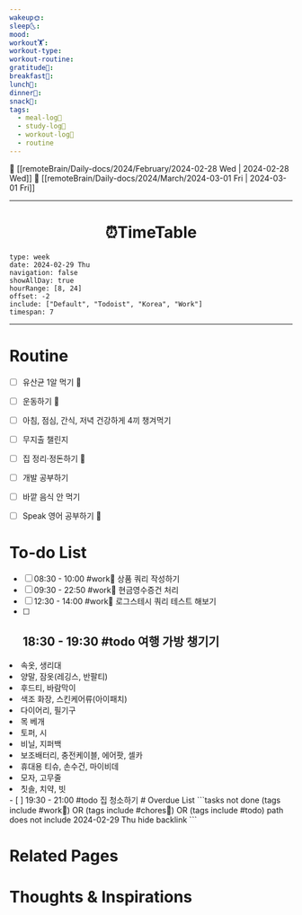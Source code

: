 ```yaml
---
wakeup🌞: 
sleep🌜: 
mood: 
workout🏋️: 
workout-type: 
workout-routine: 
gratitude🙏: 
breakfast🍳: 
lunch🍚: 
dinner🥗: 
snack🍬: 
tags:
  - meal-log📝
  - study-log📓
  - workout-log💪
  - routine
---
```


🔺 [[remoteBrain/Daily-docs/2024/February/2024-02-28 Wed | 2024-02-28 Wed]]
🔻 [[remoteBrain/Daily-docs/2024/March/2024-03-01 Fri | 2024-03-01 Fri]]
___
<h1> <center>⏰TimeTable </center> </h1>

```gEvent
type: week
date: 2024-02-29 Thu
navigation: false
showAllDay: true
hourRange: [8, 24]
offset: -2
include: ["Default", "Todoist", "Korea", "Work"]
timespan: 7
```

--- 


# Routine 

- [ ] 유산균 1알 먹기 🔼 
- [ ] 운동하기 🔼
- [ ] 아침, 점심, 간식, 저녁 건강하게 4끼 챙겨먹기
- [ ] 무지출 챌린지 
- [ ] 집 정리·정돈하기 🔼
- [ ] 개발 공부하기
- [ ] 바깥 음식 안 먹기 
- [ ] Speak 영어 공부하기 🔼 


# To-do List

- [ ] 08:30 - 10:00 #work💼 상품 쿼리 작성하기
- [ ] 09:30 - 22:50 #work💼 현금영수증건 처리
- [ ] 12:30 - 14:00 #work💼 로그스테시 쿼리 테스트 해보기
- [ ] 18:30 - 19:30 #todo 여행 가방 챙기기 
	- 
<li>속옷, 생리대</li>
<li>양말, 잠옷(레깅스, 반팔티)</li>
<li>후드티, 바람막이</li>
<li>색조 화장, 스킨케어류(아이패치)</li>
<li>다이어리, 필기구</li>
<li>목 베개</li>
<li>토퍼, 시</li>
<li>비닐, 지퍼백</li>
<li>보조배터리, 충전케이블, 에어팟, 셀카</li>
<li>휴대용 티슈, 손수건, 마이비데</li>
<li>모자, 고무줄</li>
<li>칫솔, 치약, 빗</li>
</ul>
- [ ] 19:30 - 21:00 #todo 집 청소하기
# Overdue List
```tasks
not done
(tags include #work💼) OR (tags include #chores🧺) OR (tags include #todo)
path does not include 2024-02-29 Thu
hide backlink
```

# Related Pages



# Thoughts & Inspirations

